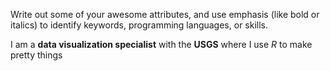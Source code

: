 Write out some of your awesome attributes, and use emphasis (like bold or italics) to identify keywords, programming languages, or skills. 

I am a **data visualization specialist** with the **USGS** where I use *R* to make pretty things
